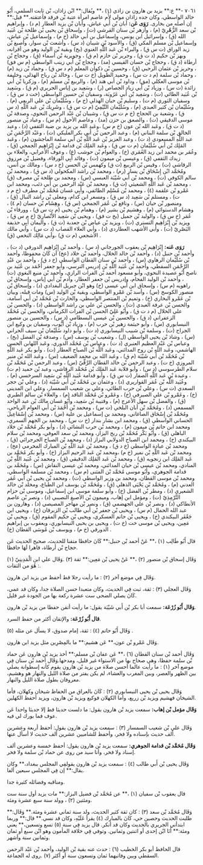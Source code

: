 ٧٠٦١ -** ع:** يزيد بن هارون بن زاذي (١) ،** ويُقال:** ابْن زاذان، بْن ثابت السلمي، أَبُو خالد الواسطي، وكان جده زاذان مولى لأُم عاصم امرأة عتبة بْن فرقد فأعتقته.** قيل:** إن أصله من بخارى.
**رَوَى عَن:** أبان بْن أَبي عياش، وأبان بْن يزيد العطار (م د) ، وإبراهيم بْن سعد الزُّهْرِيّ (م) ، وأزهر بْن سنان القرشي (ت) ، وإسحاق بْن يحيى بْن طلحة بْن عُبَيد الله (ق) ، وإسرائيل ابن يونس، وإسماعيل بن أَبي خالد (خ م) ، وإسماعيل بْن عياش، وإسماعيل بْن مسلم المكي (ق) ، والأسود بْن شيبان (د س) ، وأشعث بْن سوار، وأصبغ بْن زيد الوراق (ت س ق) ، والبراء بْن عَبد اللَّهِ الغنوي (بخ) وبقية بْن الوليد وهو من أقرانه، وبهز بْن حكيم (د ت ق) ، وجرير بْن حازم (م ق) ، وجويرية بْن أسماء (ق) ، وحجاج بْن أرطاة (د ق) ، وحجاج بْن حسان القيسي (مد) ، وحجاج بْن أَبي زينب الواسطي (م س فق) ، وحريز بْن عثمان الرحبي (ق) ، وحسين بْن ذكوان المعلم (م د س ق) ، وحماد بْن زيد (م) ، وحماد بْن سلمة (م د ت س) ، وحميد الطويل (خ ت س) ، وخالد بْن رباح الهذلي، وخليفة بْن موسى العكلي (مق) ، وداود بْن أَبي هند (م) ، والربيع بْن مسلم (م) ، وزكريا بْن أَبي زائدة (ت س) ، وزياد بْن أَبي زياد الجصاص (ر) ، وسَعِيد بن إياس الجريري (م ق) ، وسَعِيد بْن عُبَيد الطائي (ت) ، وسَعِيد بْن أَبي عَرُوبَة، وسفيان بْن حسين الواسطي (خت د س ق) ، وسفيان الثوري (م ت) ، وسليم بْن حيان الهذلي (خ م) ، وسُلَيْمان بْن علي الربعي (م) . وسُلَيْمان بْن كثير العبدي (م) ، وسُلَيْمان التَّيْمِيّ (م ت س ق) ، وشَرِيك بْن عَبد اللَّهِ (د س ق) ، وشعبة بن الحجاج (خ م ت س ق) ، وشيبان بْن عَبْد الرحمن النحوي، وصدقة بْن موسى الدقيقي (ت) ، والصعق بن حزن (مد) ، وعاصم الأحول (م س) ، وعباد بْن منصور (د ت ق) ، وعَبد الله بْن عون (خ م س) ،وعَبد الله بن يزيد بن ضبة الثقفي (د) ، وعبد الخالق بْن سلمة البناني (م) ، وعبد الرحمن بْن أَبي بكر المليكي (ت) ، وعَبْد الرَّحْمَنِ بْن عبد اللَّهِ المسعودي (د ت) ، وعبد العزيز بْن عَبد اللَّهِ بْن أَبي سلمة الماجشون (م) ، وعَبد المَلِك بْن أَبي سُلَيْمان (م ت س ق) ، وعَبد المَلِك بْن قدامة بْن إِبْرَاهِيم الجمحي (ق) ، وعُمَر بن محمد ابن زيد العُمَري (خ) ، والعوام بْن حوشب (ع) ، وعوف الأعرابي، والعلاء بن زيدك الثقفي (ق) ، وعيسى بْن ميمون (ت) ، وفائد أَبِي الورقاء، وفضيل بْن مرزوق الرقاشي (ت) ، وقيس بْن الربيع (ت ق) وكهمس بْن الحسن (خ د س) ، ومالك بن أنس، ومُحَمَّد ابْن إِسْحَاق بْن يسار (رم) ، ومحمد بْن راشد المكحولي (د س ق) ، ومحمد بْن سالم الكوفي (ت) ، ومحمد بْن أَبي شَيْبَة العبسي (س) ، ومحمد بن طلحة بْن مصرف (ق) ، ومحمد بْن عَبد اللَّهِ الشعيثي (ت ق) ، ومحمد بْن عَبْد الرحمن بن أَبي ذئب، ومحمد ابن عَمْرو بْن علقمة (٤) ، ومحمد بْن مُسْلِم الطائفي، وأَبِي غسان مُحَمَّد بْن مطرف (خ م د ت) ، ومستلم بْن سَعِيد (د س ق) ، ومسعر ابن كدام، ومعلى بْن راشد النبال (ق) ، ومنصور بْن حيان (س) ، ونافع بْن عُمَر الجمحي (س ق) ، وهِشَام بْن حسان (م ٤) ، وهشام الدستوائي (م) ، وهشيم بْن بشير (م) ، وهمام بْن يحيى (م ت س ق) ، وورقاء بْن عُمَر (خ س ق) ، والوليد بْن جميل (بخ ت فق) ، ويحيى بْن سَعِيد الأَنْصارِيّ (خ م س ق) ، ويزيد بْن إِبْرَاهِيم التستري (ت) ، ويزيد بْن عياض بْن جعدبة (ت ق) ، واليمان أَبِي حذيفة البَصْرِيّ (ت) ، وأبي الأشهب العطاردي (د) ، وأبي العلاء القصاب (د ت س) ، وأبي مالك الأشجعي (م ت ق) ،وأبي مَالِك النخعي (ق) .

**رَوَى عَنه:** إِبْرَاهِيم بْن يعقوب الجورجاني (د س) ، وأحمد بْن إِبْرَاهِيم الدورقي (د ت) ، وأحمد بْن حنبل (د) ، وأحمد بْن خالد الخلال، وأحمد بْن خلاد (عخ) أن كَانَ محفوظا، وأحمد بْن سُلَيْمان الرهاوي (س) ، وأحمد بْن سنان القطان الواسطي (خ د ق) ، وأحمد بن عَبْدِ الرَّحْمَنِ السقطي، وأحمد بْن عُبَيد اللَّهِ بْن إدريس النرسي، وأبو جعفر أَحْمَد بن عُبَيد بن ناصح أَبُو عصيدة النحوي، وأبو مسعود أحمد بْن الفرات الرازي، وأحمد بْن منيع البغوي (ت) ، وأحمد بْن الوليد الفحام، وإدريس بْن جعفر العطار، وآدم بْن أَبي إياس، وإسحاق بْن راهويه (م س) ، وإسحاق ابن أَبي عيسى (خ) وهو ابْن جبريل البغدادي (د) ، وإسحاق بْن منصور الكوسج (س) ، وأسد بْن عَمْرو الواسطي، وبقية بْن الوليد (س) ومات قبله، وبيان بْن عَمْرو البخاري (خ) ، وتميم بْن المنتصر الواسطي، والحارث بْن مُحَمَّد بْن أَبي أسامة، والحسن بْن عرفة العبدي (ت) ، والحسن بْن علي بن راشد الواسطي (د) ، والحسن بْن علي الخلال (م د ت ق) ، وأَبُو عَلِيّ الحسن بْن الفرات الكرماني، والحسن بْن مُحَمَّد الزعفراني (د ق) ، والحسين بْن عيسى البسطامي (د س) ، والحسين بن منصور النيسابوري (س) ، وأبو خيثمة زهير بْن حرب (م) ، وزياد بْن أَيُّوب، وسفيان بن وكيع ابن الجراح (ت) ، وسلمة بْن شبيب النيسابوري (د ت) ، وأبو داود سُلَيْمان بْن سيف الحراني (س) ، وشاذ بْن يحيى الواسطي (ل) ، وشعيب بْن يوسف (س) ، وصدقة بْن الفضل (بخ) ، وعباس بْن عَبْد العظيم العنبري (د ت) ، وعباس بْن مُحَمَّد الدوري، وعَبد اللهابن الحسن الهاشمي، وعَبد اللَّهِ بْن روح المدائني، وعَبد اللَّه بْن الصباح العطار (ت) ، وأبو بكر عَبد اللَّهِ بْن مُحَمَّد بْن أَبي شَيْبَة (م ق) ، وعَبد الله بن محمد الضعيف (س) ، وعَبد الله بْن منير المروزي (خ ت) ، وعبد الرحمن بْن خالد القطان الرَّقِّيّ (س) ، وعبد الرحمن بْن مُحَمَّد بْن سلام الطرسوسي (د س) ، وأبو قلابة عَبد المَلِك بْن مُحَمَّد الرقاشي، وعبد بْن حميد (م ت) ، وعبدة بْن عَبد اللَّهِ الصفار (ت س ق) ، وأبو قدامة عُبَيد اللَّهِ بْن سَعِيد السرخسي (م) ، وعُبَيد اللَّه بْن عُمَر القواريري (د) ، وعثمان بن مُحَمَّد بْن أَبي شَيْبَة (د) ، وعلي بْن حجر السعدي (ت س) ، وعلي بْن حرب الطائي، وعلي بن شعيب السمسار، وعلي ابن المديني (خ) ، وعَمْرو بْن علي الصيرفي (خ) ، وعَمْرو بْن مُحَمَّد الناقد (م) ، والعلاء بْن سالم الطبري (ق) ، والفضل بْن سهل الأعرج (م) ، وقتيبة بْن سَعِيد، وأَبُو غسان مالك بْن عبد الواحد المسمعي (د) ، ومُحَمَّد بْن أبان البلخي (ت س) ، ومحمد بْن أَحْمَدَ بْن أَبي العوام الرياحي، ومُحَمَّد بْن إِسْحَاق الصاغاني، ومحمد بن إسماعيل بن علية (س) ، ومحمد بْن إِسْمَاعِيلَ الحساني الواسطي (ق) ، ومحمد ابن بشار بندار (خ ت س) ، ومحمد بن الجهم السمري، ومحمد ابن حاتم بْن ميمون (م) ، ومحمد بْن حرب النشائي (د) ، وأبو بكر مُحَمَّد بْن خلاد الباهلي (ق) ، وأَبُو بَكْر مُحَمَّد بْن ربح البزاز، ومحمد بْن سعد العوفي، ومحمد بْن سلام البيكندي (خ) ، ومحمد ابن الصباح الدولابي البزاز (د) ، ومحمد بْن الصباح الجرجرائي (ق) ، ومحمد بْن عبادة الواسطي (خ د ق) ، ومحمد بْن عَبد اللَّهِ بْن المبارك المخرمي (عخ) ، ومحمد بْن عَبد اللَّهِ بْن نمير (خ م) ،ومحمد بْن عَبد الرحيم البزاز (خ) ، وأبو بكر مُحَمَّد بن عَبد المَلِك ابن زنجويه (ق) ، ومحمد بْن عَبد المَلِك الدقيقي (ق) ، ومحمد بْن عُبَيد اللَّهِ بْن المنادي، ومحمد بْن عيسى بْن حيان المدائني، ومحمد بْن عيسى النقاش (س) ، ومُحَمَّد بن قدامة الجوهري، وأَبُو موسى مُحَمَّد بْن المثنى (م س) ، ومحمد بْن مسلمة الواسطي، ومحمد بْن موسى القطان، ومحمد بن وزير الواسطي (ت) ، ومحمد بْن يحيى بْن أَبي عُمَر العدني (م) ، ومُحَمَّد بْن يَحْيَى الذهلي (ق) ، ومُحَمَّد بْن يوسف ابن الطباع، ومخلد بْن خالد الشعيري (د) ، ومطر بْن الفضل (خ) ، وأبو سلمة موسى ابن إسماعيل، وموسى بْن حزام التِّرْمِذِيّ (ت) ، ومؤمل ابن إهاب، وميمون بْن الأصبغ النصيبي (د) ، ونصر بْن عاصم الأنطاكي (د) ، ونصر بْن علي الجهضمي (ق) ، ونصر بْن مهاجر المصيصي (د) ، وهارون بن عبد الله الحمال (م س) ، ويحيى بْن جعفر بْن أَبي طالب بْن الزبرقان (خ) ، ويحيى ابن جَعْفَر البيكندي (خ) ، ويحيى بْن حاتم العسكري، ويحيى بْن حكيم المقوم (ق) ، ويحيى بْن مَعِين، ويحيى بْن موسى خت (خ ت) ، ويحيى بن يحيى النيسابوري، ويعقوب بن إبراهيم الدورقي (خ م) ، ويوسف بْن مُوسَى القطان (خ) .

قال أَبُو طَالِب (١) ،** عَنْ أحمد بْن حنبل:** كَانَ حافظا متقنا للحديث، صحيح الحديث عَن حجاج بْن أرطاة، قاهرا لَهَا حافظا.

وَقَال إسحاق بْن منصور (٢) ،** عَنْ يحيى بْن مَعِين:** ثقة (٣) .وَقَال علي ابن الْمَدِينِيّ (١) : هُوَ من الثقات.

وَقَال فِي موضع آخر (٢) : ما رأيت رجلا قط أحفظ من يزيد ابن هارون.

وَقَال العجلي (٣) : ثقة، ثبت فِي الحديث، وكان متعبدا حسن الصلاة جدا، وكان قد عمي، كَانَ يصلي الضحى ست عشرة ركعة بها من الجودة غير قليل.

**وَقَال أَبُو زُرْعَة:** سمعت أبا بكر بْن أَبي شَيْبَة يقول: ما رأيت أتقن حفظا من يزيد بْن هارون.

**قال أَبُو زُرْعَة:** والإتقان أكثر من حفظ السرد.

وَقَال أَبُو حاتم (٤) : ثقة، إمام صدوق، لا يسأل عن مثله (٥) .

وَقَال عَمْرو بْن عون،** عَن هشيم:** ما بالمِصْرِين مثل يزيد ابن هارون.

وَقَال أحمد بْن سنان القطان (٦) ،** عَن عفان بْن مسلم:** أخذ يزيد بْن هارون عَن حماد بْن سلمة حفظا، وهي صحاح بها من الاستواء غير قليل، ومدحها.وَقَال أحمد بْن سنان فِي موضع آخر (١) : ما رأيت عالما أحسن صلاة من يزيد بْن هارون يقوم كأنه إسطوانة يصلي بين الظهر والعصر، وبين المغرب والعشاء، لم يكن يفتر من صلاة الليل والنهار هو وهشيم، معروفان بطول صلاة الليل والنهار.

وَقَال يحيى بْن يحيى النيسابوري (٢) : كَانَ بالعراق من الحفاظ شيخان وكهلان، فأما الشيخان فهشيم ويزيد بْن زريع، وأما الكهلان فوكيع ويزيد بْن هارون، ويزيد أحفظ الكهلين.

**وَقَال مؤمل بْن إهاب:** سمعت يزيد بْن هارون يقول: ما دلست حديثا قط إلا حديثا واحدا عَن عوف فما بورك لي فيه.

وَقَال علي بْن شعيب السمسار (٣) : سمعت يزيد بْن هارون يقول: أحفظ أربعة وعشرين ألف حديث بإسناده ولا فخر، وأحفظ للشاميين عشرين ألف حديث لا أسأل عنها.

**وَقَال مُحَمَّد بْن قدامة الجوهري:** سمعت يزيد بْن هارون يقول: أحفظ خمسة وعشرين ألف إسناد ولا فخر، وأنا سيد من روى عن حماد بْن سلمة ولا فخر.

وَقَال يحيى بْن أَبي طالب (٤) : سمعت يزيد بْن هارون يقولفِي المجلس ببغداد،** وكان يقال:** إن فِي المجلس سبعين ألفا.

ومناقبه وفضائله كثيرة جدا.

قال يعقوب بْن سفيان (١) ،** عن مُحَمَّد بْن فضيل البزاز:** مات يزيد أول سنة ست ومئتين (٢) ، وولد سنة سبع عشرة ومئة.

وَقَال مُحَمَّد بْن سعد (٣) : كان ثقة كثير الحديث، ولد سنة ثماني عشرة ومئة.** وَقَال:** طلبت الحديث وحصين حي، كَانَ بالمبارك (٤) يقرأ عَلَيْهِ، وكان قد نسي.** قال:** وربما ابتدأني الجريري بالحديث وكان قد أنكر. قال يزيد فِي سنة (٥) تسع وتسعين،** يعني ومئة:** أَنَا ابْن إحدى أو اثنتين وثمانين. وتوفي فِي خلافة المأمون وهو ابْن سبع أو ثمان وثمانين سنة وأشهر.

قال الحافظ أبو بكر الخطيب (٦) : حدث عنه بقية بْن الوليد، وأحمد بْن عَبْد الرحمن السقطي وبين وفاتيهما ثمان وتسعون سنة أو أكثر (٧) .روى له الجماعة.